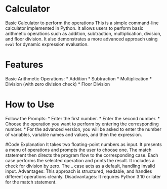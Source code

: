 # Calculator
Basic Calculator to perform the operations
This is a simple command-line calculator implemented in Python. It allows users to perform basic arithmetic operations such as addition, subtraction, multiplication, division, and floor division. It also demonstrates a more advanced approach using `eval` for dynamic expression evaluation.

# Features
Basic Arithmetic Operations:
    * Addition
    * Subtraction
    * Multiplication
    * Division (with zero division check)
    * Floor Division
# How to Use
Follow the Prompts:
    * Enter the first number.
    * Enter the second number.
    * Choose the operation you want to perform by entering the corresponding number.
    * For the advanced version, you will be asked to enter the number of variables, variable names and values, and then the expression.
    
#Code Explanation
It takes two floating-point numbers as input.
It presents a menu of operations and prompts the user to choose one.
The match statement then directs the program flow to the corresponding case.
Each case performs the selected operation and prints the result.
It includes a check for division by zero.
The _ case acts as a default, handling invalid input.
Advantages: This approach is structured, readable, and handles different operations cleanly.
Disadvantages: It requires Python 3.10 or later for the match statement.
